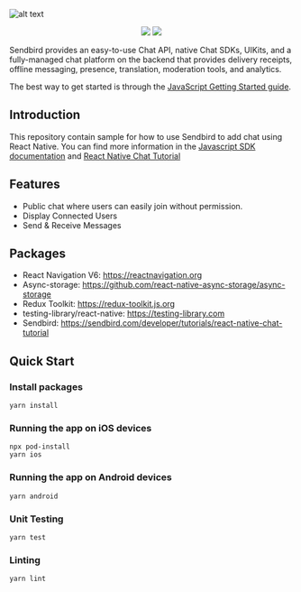
![alt text](https://www.globaldatinginsights.com/wp-content/uploads/2021/06/Sendbird_Logo_RGB.png)

<p align="center">
    <a href="https://github.com/badges/shields/graphs/contributors" alt="Contributors">
        <img src="https://img.shields.io/badge/contributions-welcome-brightgreen.svg?style=flat)" /></a>
    <a href="#backers" alt="Backers on Open Collective">
        <img src="https://github.com/hamdikahloun/sendbird-chat-app/actions/workflows/main.yml/badge.svg" /></a>
  </p>
Sendbird provides an easy-to-use Chat API, native Chat SDKs, UIKits, and a fully-managed chat platform on the backend that provides delivery receipts, offline messaging, presence, translation, moderation tools, and analytics.

The best way to get started is through the [JavaScript Getting Started guide](https://sendbird.com/docs/chat/v3/javascript/getting-started/about-chat-sdk).

## Introduction

This repository contain sample for how to use Sendbird to add chat using React Native. You can find more information  in the [Javascript SDK documentation](https://sendbird.com/docs/chat/v3/javascript/getting-started/about-chat-sdk) and [React Native Chat Tutorial](https://sendbird.com/developer/tutorials/react-native-chat-tutorial)


## Features

* Public chat where users can easily join without permission.
* Display Connected Users
* Send & Receive Messages

## Packages

* React Navigation V6: https://reactnavigation.org
* Async-storage: https://github.com/react-native-async-storage/async-storage
* Redux Toolkit: https://redux-toolkit.js.org
* testing-library/react-native: https://testing-library.com
* Sendbird: https://sendbird.com/developer/tutorials/react-native-chat-tutorial

## Quick Start
### Install packages
```
yarn install
```

### Running the app on iOS devices

```
npx pod-install
yarn ios
```

### Running the app on Android devices

```
yarn android
```

### Unit Testing 

```
yarn test
```

### Linting 

```
yarn lint
```

